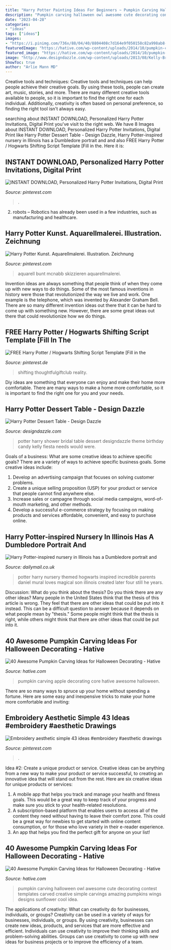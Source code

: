 ```yaml
---
title: "Harry Potter Painting Ideas For Beginners ~ Pumpkin Carving Halloween Owl Awesome Cute Decorating Contest Templates Carved Creative Simple Carvings Amazing Pumpkins Wings Designs Sunflower Cool Idea"
description: "Pumpkin carving halloween owl awesome cute decorating contest templates carved creative simple carvings amazing pumpkins wings designs sunflower cool idea"
date: "2023-04-28"
categories:
- "ideas"
tags: ["ideas"]
images:
- "https://i.pinimg.com/736x/88/04/40/8804408c7d164e9f050158c82a998ab8--harry-potter-invitations-digital-prints.jpg"
featuredImage: "https://hative.com/wp-content/uploads/2014/10/pumpkin-carving-ideas/5-owl-pumpkin-carving.jpg"
featured_image: "https://hative.com/wp-content/uploads/2014/10/pumpkin-carving-ideas/37-apple-core.jpg"
image: "http://www.designdazzle.com/wp-content/uploads/2013/08/Kelly-Bridal-Shower-Harry-Potter-10.jpg"
ShowToc: true
author: "Arlie Mann MD"
---
```



Creative tools and techniques:
Creative tools and techniques can help people achieve their creative goals. By using these tools, people can create art, music, stories, and more. There are many different creative tools available to people, so it is important to find the right one for each individual. Additionally, creativity is often based on personal preference, so finding the right tool isn't always easy.

	

		
searching about INSTANT DOWNLOAD, Personalized Harry Potter Invitations, Digital Print you've visit to the right web. We have 8 Images about INSTANT DOWNLOAD, Personalized Harry Potter Invitations, Digital Print like Harry Potter Dessert Table - Design Dazzle, Harry Potter-inspired nursery in Illinois has a Dumbledore portrait and and also FREE Harry Potter / Hogwarts Shifting Script Template [Fill in the. Here it is:
		
    
## INSTANT DOWNLOAD, Personalized Harry Potter Invitations, Digital Print

<img loading=lazy src="https://i.pinimg.com/736x/88/04/40/8804408c7d164e9f050158c82a998ab8--harry-potter-invitations-digital-prints.jpg" onerror="this.onerror=null;this.src='https://tse2.mm.bing.net/th?id=OIP.V7F3S-Mp58emZLjWBX40jQHaHa&amp;pid=15.1';" alt="INSTANT DOWNLOAD, Personalized Harry Potter Invitations, Digital Print">

_Source: pinterest.com_

>. 

	

2. robots – Robotics has already been used in a few industries, such as manufacturing and healthcare.

    
## Harry Potter Kunst. Aquarellmalerei. Illustration. Zeichnung

<img loading=lazy src="https://i.pinimg.com/736x/48/06/55/4806553408edeb30612f1d63931e55e7.jpg" onerror="this.onerror=null;this.src='https://tse2.mm.bing.net/th?id=OIP.qTmf1HpfujTAIyuG5nTLfQHaJ3&amp;pid=15.1';" alt="Harry Potter Kunst. Aquarellmalerei. Illustration. Zeichnung">

_Source: pinterest.com_

>aquarell bunt mcnabb skizzieren aquarellmalerei. 

	

Invention ideas are always something that people think of when they come up with new ways to do things. Some of the most famous inventions in history were those that revolutionized the way we live and work. One example is the telephone, which was invented by Alexander Graham Bell. There are so many different invention ideas out there that it can be hard to come up with something new. However, there are some great ideas out there that could revolutionize how we do things.

    
## FREE Harry Potter / Hogwarts Shifting Script Template [Fill In The

<img loading=lazy src="https://i.pinimg.com/736x/34/6e/33/346e3324a12e60ce3e9442ce06550978.jpg" onerror="this.onerror=null;this.src='https://tse4.mm.bing.net/th?id=OIP.FuQV2EaLegeoS_lmK3OESwHaLH&amp;pid=15.1';" alt="FREE Harry Potter / Hogwarts Shifting Script Template [Fill in the">

_Source: pinterest.de_

>shifting thoughtfulgiftclub reality. 

	

Diy ideas are something that everyone can enjoy and make their home more comfortable. There are many ways to make a home more comfortable, so it is important to find the right one for you and your needs.

    
## Harry Potter Dessert Table - Design Dazzle

<img loading=lazy src="http://www.designdazzle.com/wp-content/uploads/2013/08/Kelly-Bridal-Shower-Harry-Potter-10.jpg" onerror="this.onerror=null;this.src='https://tse4.mm.bing.net/th?id=OIP.FmTXzgkzqsSC4ZGe4jfflgAAAA&amp;pid=15.1';" alt="Harry Potter Dessert Table - Design Dazzle">

_Source: designdazzle.com_

>potter harry shower bridal table dessert designdazzle theme birthday candy kelly fiesta needs would were. 

	

Goals of a business: What are some creative ideas to achieve specific goals?
There are a variety of ways to achieve specific business goals. Some creative ideas include:
1. Develop an advertising campaign that focuses on solving customer problems.
2. Create a unique selling proposition (USP) for your product or service that people cannot find anywhere else.
3. Increase sales or campagne through social media campaigns, word-of-mouth marketing, and other methods. 
4. Develop a successful e-commerce strategy by focusing on making products and services affordable, convenient, and easy to purchase online.

    
## Harry Potter-inspired Nursery In Illinois Has A Dumbledore Portrait And

<img loading=lazy src="https://i.dailymail.co.uk/i/pix/2016/07/25/03/3691273F00000578-3706200-Work_of_art_Mrs_Daniel_said_incredible_paint_work_by_Nate_Barano-a-2_1469414185996.jpg" onerror="this.onerror=null;this.src='https://tse1.mm.bing.net/th?id=OIP.JlWO54YUsDkMsO9quqvtqAHaE7&amp;pid=15.1';" alt="Harry Potter-inspired nursery in Illinois has a Dumbledore portrait and">

_Source: dailymail.co.uk_

>potter harry nursery themed hogwarts inspired incredible parents daniel mural loves magical son illinois created later four still he years. 

	

Discussion: What do you think about the thesis? Do you think there are any other ideas?
Many people in the United States think that the thesis of this article is wrong. They feel that there are other ideas that could be put into it instead. This can be a difficult question to answer because it depends on what people mean by "thesis." Some people might think that the thesis is right, while others might think that there are other ideas that could be put into it.

    
## 40 Awesome Pumpkin Carving Ideas For Halloween Decorating - Hative

<img loading=lazy src="https://hative.com/wp-content/uploads/2014/10/pumpkin-carving-ideas/37-apple-core.jpg" onerror="this.onerror=null;this.src='https://tse2.mm.bing.net/th?id=OIP.xsi2bWOoFnhwn9wWYW99zwHaLL&amp;pid=15.1';" alt="40 Awesome Pumpkin Carving Ideas for Halloween Decorating - Hative">

_Source: hative.com_

>pumpkin carving apple decorating core hative awesome halloween. 

	

There are so many ways to spruce up your home without spending a fortune. Here are some easy and inexpensive tricks to make your home more comfortable and inviting:

    
## Embroidery Aesthetic Simple 43 Ideas #embroidery #aesthetic Drawings

<img loading=lazy src="https://i.pinimg.com/736x/3d/db/07/3ddb07b4f989e4c64dbd1e213fcf0741.jpg" onerror="this.onerror=null;this.src='https://tse2.mm.bing.net/th?id=OIP.xfCvp8JDSN1HrKrFWBiaOAHaLH&amp;pid=15.1';" alt="Embroidery aesthetic simple 43 ideas #embroidery #aesthetic drawings">

_Source: pinterest.com_

>. 

	

Idea #2: Create a unique product or service.
Creative ideas can be anything from a new way to make your product or service successful, to creating an innovative idea that will stand out from the rest. Here are six creative ideas for unique products or services: 
1. A mobile app that helps you track and manage your health and fitness goals. This would be a great way to keep track of your progress and make sure you stick to your health-related resolutions. 
2. A subscription-based platform that enables users to access all of the content they need without having to leave their comfort zone. This could be a great way for newbies to get started with online content consumption, or for those who love variety in their e-reader experience. 
3. An app that helps you find the perfect gift for anyone on your list!

    
## 40 Awesome Pumpkin Carving Ideas For Halloween Decorating - Hative

<img loading=lazy src="https://hative.com/wp-content/uploads/2014/10/pumpkin-carving-ideas/5-owl-pumpkin-carving.jpg" onerror="this.onerror=null;this.src='https://tse3.mm.bing.net/th?id=OIP.XcqSIcA0dt6b9V5w3XNT1AHaHa&amp;pid=15.1';" alt="40 Awesome Pumpkin Carving Ideas for Halloween Decorating - Hative">

_Source: hative.com_

>pumpkin carving halloween owl awesome cute decorating contest templates carved creative simple carvings amazing pumpkins wings designs sunflower cool idea. 

	

The applications of creativity: What can creativity do for businesses, individuals, or groups?
Creativity can be used in a variety of ways for businesses, individuals, or groups. By using creativity, businesses can create new ideas, products, and services that are more effective and efficient. Individuals can use creativity to improve their thinking skills and problem-solving abilities. Groups can use creativity to come up with new ideas for business projects or to improve the efficiency of a team.

